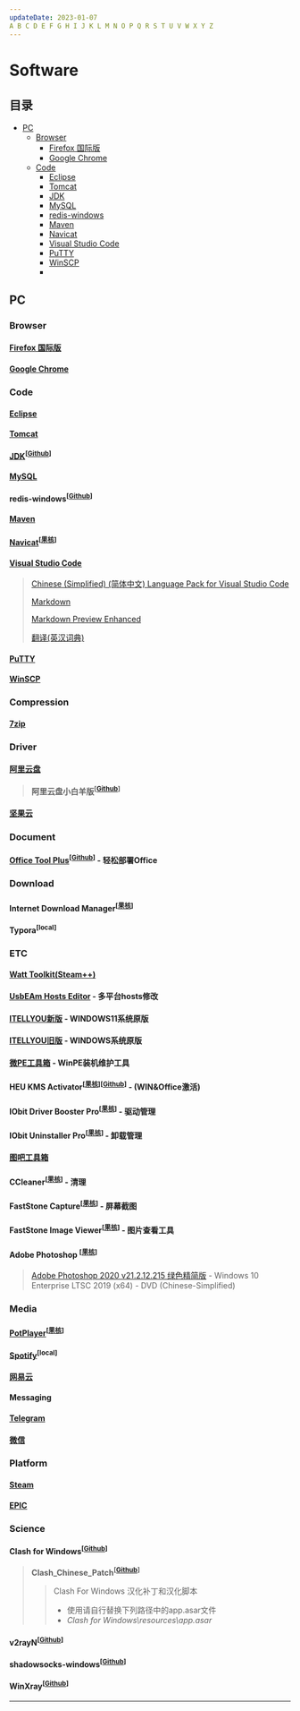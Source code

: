 ```yaml
---
updateDate: 2023-01-07
A B C D E F G H I J K L M N O P Q R S T U V W X Y Z
---
```


# Software

## 目录

* [PC](#pc)
	* [Browser](#browser)
		* [Firefox 国际版](#firefox-国际版)
		* [Google Chrome](#google-chrome)
	* [Code](#-Code-)
		* [Eclipse](#-Eclipse-)
		* [Tomcat](#-Tomcat-)
		* [JDK](#-JDK-)
		* [MySQL](#-MySQL-)
		* [redis-windows](#-redis-windows-)
		* [Maven](#-Maven-)
		* [Navicat](#-Navicat-)
		* [Visual Studio Code](#-Visual-Studio-Code-)
		* [PuTTY](#-PuTTY-)
		* [WinSCP](#-WinSCP-)
		* [](#--)
		
##  PC

### Browser

#### [Firefox 国际版](https://www.mozilla.org/zh-CN/firefox/)

#### [Google Chrome](https://www.google.cn/intl/zh-CN/chrome/)

### Code

#### [Eclipse](https://www.eclipse.org/downloads/packages/)

#### [Tomcat](https://tomcat.apache.org/)

#### [JDK](https://www.oracle.com/java/technologies/downloads/)<sup>[[Github](https://github.com/frekele/oracle-java)]</sup>

#### [MySQL](https://downloads.mysql.com/archives/community/)

#### redis-windows<sup>[[Github](https://github.com/ServiceStack/redis-windows)]</sup>

#### [Maven](https://maven.apache.org/download.cgi)

#### [Navicat](https://www.navicat.com.cn/products/)<sup>[[果核](https://www.ghxi.com/?s=Navicat)]</sup>

#### [Visual Studio Code](https://code.visualstudio.com/)

> [Chinese (Simplified) (简体中文) Language Pack for Visual Studio Code
](https://marketplace.visualstudio.com/items?itemName=MS-CEINTL.vscode-language-pack-zh-hans)
>
> [Markdown](https://marketplace.visualstudio.com/items?itemName=starkwang.markdown)
> 
> [Markdown Preview Enhanced
](https://marketplace.visualstudio.com/items?itemName=shd101wyy.markdown-preview-enhanced)
>
> [翻译(英汉词典)
](https://marketplace.visualstudio.com/items?itemName=CodeInChinese.EnglishChineseDictionary)

#### [PuTTY](https://www.chiark.greenend.org.uk/~sgtatham/putty/)

#### [WinSCP ](https://winscp.net/eng/downloads.php)

### Compression

#### [7zip](https://sparanoid.com/lab/7z/)

### Driver

#### [阿里云盘](https://www.aliyundrive.com/drive)

> **阿里云盘小白羊版<sup>[[Github](https://github.com/liupan1890/aliyunpan)]</sup>**

#### [坚果云](https://www.jianguoyun.com/)

### Document

#### [Office Tool Plus](https://otp.landian.vip/zh-cn/)<sup>[[Github](https://github.com/YerongAI/Office-Tool/releases/)]</sup> - 轻松部署Office

### Download

#### Internet Download Manager<sup>[[果核](https://www.ghxi.com/?s=+Internet+Download+Manager)]</sup>

#### Typora<sup>[local]</sup>

### ETC

#### [Watt Toolkit(Steam++)](https://steampp.net/)

#### [UsbEAm Hosts Editor](https://www.dogfight360.com/blog/475/) - 多平台hosts修改

#### [ITELLYOU新版](https://next.itellyou.cn/) - WINDOWS11系统原版

#### [ITELLYOU旧版](https://msdn.itellyou.cn/) - WINDOWS系统原版

#### [微PE工具箱](https://www.wepe.com.cn/) - WinPE装机维护工具

#### HEU KMS Activator<sup>[[果核](https://www.ghxi.com/heukmsactivator.html)]</sup><sup>[[Github](https://github.com/zbezj/HEU_KMS_Activator)]</sup> - (WIN&Office激活)

#### IObit Driver Booster Pro<sup>[[果核](https://www.ghxi.com/?s=IObit+Driver+Booster+Pro)]</sup> - 驱动管理

#### IObit Uninstaller Pro<sup>[[果核](https://www.ghxi.com/?s=IObit+Uninstaller+Pro)]</sup> - 卸载管理

#### [图吧工具箱](http://www.tbtool.cn/)

#### CCleaner<sup>[[果核](https://www.ghxi.com/?s=CCleaner)]</sup> - 清理

#### FastStone Capture<sup>[[果核](https://www.ghxi.com/?s=FastStone+Capture)]</sup> - 屏幕截图

#### FastStone Image Viewer<sup>[[果核](https://www.ghxi.com/?s=FastStone+Image+Viewer)]</sup> - 图片查看工具

#### Adobe Photoshop <sup>[[果核](https://www.ghxi.com/?s=Adobe+Photoshop+)]</sup> 

> [Adobe Photoshop 2020 v21.2.12.215 绿色精简版](https://www.ghxi.com/ps2020green.html) - Windows 10 Enterprise LTSC 2019 (x64) - DVD (Chinese-Simplified) 


### Media 

#### [PotPlayer](https://potplayer.daum.net/)<sup>[[果核](https://www.ghxi.com/?s=PotPlayer)]</sup>

#### [Spotify](https://www.spotify.com/)<sup>[local]</sup>

#### [网易云](https://music.163.com/)

#### Messaging

#### [Telegram](https://telegram.org/)

#### [微信](https://weixin.qq.com/)

### Platform

#### [Steam](https://store.steampowered.com)

#### [EPIC](https://www.epicgames.com/store/zh-CN/)

### Science

#### Clash for Windows<sup>[[Github](https://github.com/Fndroid/clash_for_windows_pkg/releases)]</sup>

>   **Clash_Chinese_Patch<sup>[[Github](https://github.com/BoyceLig/Clash_Chinese_Patch/releases)]</sup>**
> 
>> Clash For Windows 汉化补丁和汉化脚本
>>
>> - 使用请自行替换下列路径中的app.asar文件 
>> - *Clash for Windows\resources\app.asar*

#### v2rayN<sup>[[Github](https://github.com/2dust/v2rayN)]</sup>

#### shadowsocks-windows<sup>[[Github](https://github.com/shadowsocks/shadowsocks-windows)]</sup>

#### WinXray<sup>[[Github](https://github.com/TheMRLL/WinXray)]</sup>

---

